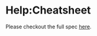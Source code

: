 # Help:Cheatsheet

Please checkout the full spec [here](https://en.wikipedia.org/wiki/Help:Cheatsheet).
